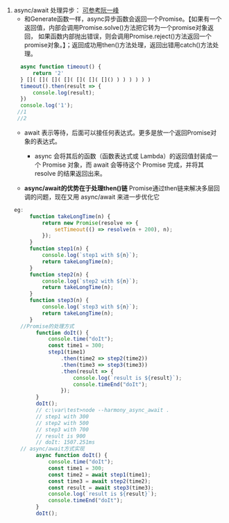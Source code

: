 1. async/await 处理异步： [可参考阮一峰](http://www.ruanyifeng.com/blog/2015/05/async.html)
   * 和Generate函数一样，async异步函数会返回一个Promise。【如果有一个返回值，内部会调用Promise.solve()方法把它转为一个promise对象返回，
              如果函数内部抛出错误，则会调用Promise.reject()方法返回一个promise对象。】；返回成功用then()方法处理，返回出错用catch()方法处理。
   ```javascript
     async function timeout() {
         return '2'
     } []( []( []( []( []( []( []() ) ) ) ) ) )
     timeout().then(result => {
         console.log(result);
     })
     console.log('1');
    //1
    //2
   ``` 
   * await 表示等待，后面可以接任何表达式。更多是放一个返回Promise对象的表达式。
       * async 会将其后的函数（函数表达式或 Lambda）的返回值封装成一个 Promise 对象，而 await 会等待这个 Promise 完成，并将其 resolve 的结果返回出来。
       
       
   * **async/await的优势在于处理then()链** Promise通过then链来解决多层回调的问题，现在又用 async/await 来进一步优化它
   ```javascript
   eg:
        function takeLongTime(n) {
            return new Promise(resolve => {
                setTimeout(() => resolve(n + 200), n);
            });
        }
        function step1(n) {
            console.log(`step1 with ${n}`);
            return takeLongTime(n);
        }
        function step2(n) {
            console.log(`step2 with ${n}`);
            return takeLongTime(n);
        }
        function step3(n) {
            console.log(`step3 with ${n}`);
            return takeLongTime(n);
        }
     //Promise的处理方式
          function doIt() {
              console.time("doIt");
              const time1 = 300;
              step1(time1)
                  .then(time2 => step2(time2))
                  .then(time3 => step3(time3))
                  .then(result => {
                      console.log(`result is ${result}`);
                      console.timeEnd("doIt");
                  });
          }
          doIt();
          // c:\var\test>node --harmony_async_await .
          // step1 with 300
          // step2 with 500
          // step3 with 700
          // result is 900
          // doIt: 1507.251ms
     // async/await方式实现  
          async function doIt() {
              console.time("doIt");
              const time1 = 300;
              const time2 = await step1(time1);
              const time3 = await step2(time2);
              const result = await step3(time3);
              console.log(`result is ${result}`);
              console.timeEnd("doIt");
          }
          doIt();
   ```